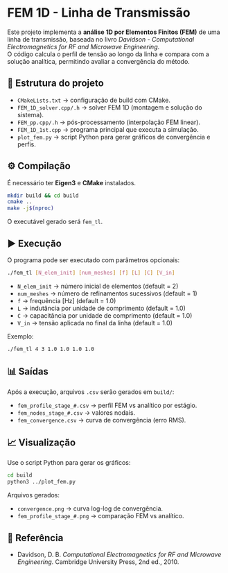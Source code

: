 # FEM 1D - Linha de Transmissão

Este projeto implementa a **análise 1D por Elementos Finitos (FEM)** de uma linha de transmissão, baseada no livro *Davidson - Computational Electromagnetics for RF and Microwave Engineering*.  
O código calcula o perfil de tensão ao longo da linha e compara com a solução analítica, permitindo avaliar a convergência do método.

## 📂 Estrutura do projeto
- `CMakeLists.txt` → configuração de build com CMake.
- `FEM_1D_solver.cpp/.h` → solver FEM 1D (montagem e solução do sistema).
- `FEM_pp.cpp/.h` → pós-processamento (interpolação FEM linear).
- `FEM_1D_1st.cpp` → programa principal que executa a simulação.
- `plot_fem.py` → script Python para gerar gráficos de convergência e perfis.

## ⚙️ Compilação
É necessário ter **Eigen3** e **CMake** instalados.

```bash
mkdir build && cd build
cmake ..
make -j$(nproc)
````

O executável gerado será `fem_tl`.

## ▶️ Execução

O programa pode ser executado com parâmetros opcionais:

```bash
./fem_tl [N_elem_init] [num_meshes] [f] [L] [C] [V_in]
```

* `N_elem_init` → número inicial de elementos (default = 2)
* `num_meshes` → número de refinamentos sucessivos (default = 1)
* `f` → frequência \[Hz] (default = 1.0)
* `L` → indutância por unidade de comprimento (default = 1.0)
* `C` → capacitância por unidade de comprimento (default = 1.0)
* `V_in` → tensão aplicada no final da linha (default = 1.0)

Exemplo:

```bash
./fem_tl 4 3 1.0 1.0 1.0 1.0
```

## 📊 Saídas

Após a execução, arquivos `.csv` serão gerados em `build/`:

* `fem_profile_stage_#.csv` → perfil FEM vs analítico por estágio.
* `fem_nodes_stage_#.csv` → valores nodais.
* `fem_convergence.csv` → curva de convergência (erro RMS).

## 📈 Visualização

Use o script Python para gerar os gráficos:

```bash
cd build
python3 ../plot_fem.py
```

Arquivos gerados:

* `convergence.png` → curva log-log de convergência.
* `fem_profile_stage_#.png` → comparação FEM vs analítico.

## 📖 Referência

* Davidson, D. B. *Computational Electromagnetics for RF and Microwave Engineering*. Cambridge University Press, 2nd ed., 2010.